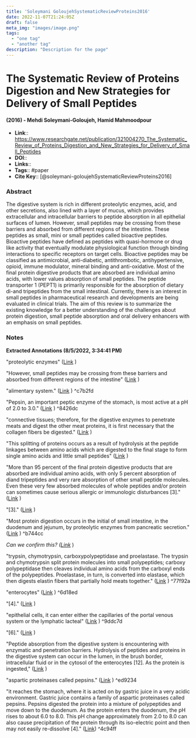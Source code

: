 ```yaml
---
title: 'Soleymani GoloujehSystematicReviewProteins2016'
date: 2022-11-07T21:24:05Z
draft: false
meta_img: "images/image.png"
tags:
  - "one tag"
  - "another tag"
description: "Description for the page"
---
```

# The Systematic Review of Proteins Digestion and New Strategies for Delivery of Small Peptides
#### (2016) - Mehdi Soleymani-Goloujeh, Hamid Mahmoodpour
- **Link**:: https://www.researchgate.net/publication/321004270_The_Systematic_Review_of_Proteins_Digestion_and_New_Strategies_for_Delivery_of_Small_Peptides 
- **DOI**:: 
- **Links**:: 
- **Tags**:: #paper
- **Cite Key**:: [@soleymani-goloujehSystematicReviewProteins2016] 

### Abstract
The digestive system is rich in different proteolytic enzymes, acid, and other secretions, also lined with a layer of mucus, which provides extracellular and intracellular barriers to peptide absorption in all epithelial surfaces of lumen. However, small peptides may be crossing from these barriers and absorbed from different regions of the intestine. These peptides as small, mini or small peptides called bioactive peptides. Bioactive peptides have defined as peptides with quasi-hormone or drug like activity that eventually modulate physiological function through binding interactions to specific receptors on target cells. Bioactive peptides may be classified as antimicrobial, anti-diabetic, antithrombotic, antihypertensive, opioid, immune modulator, mineral binding and anti-oxidative. Most of the final protein digestive products that are absorbed are individual amino acids, with lower values absorption of small peptides. The peptide transporter 1 (PEPT1) is primarily responsible for the absorption of dietary di-and tripeptides from the small intestinal. Currently, there is an interest in small peptides in pharmaceutical research and developments are being evaluated in clinical trials. The aim of this review is to summarize the existing knowledge for a better understanding of the challenges about protein digestion, small peptide absorption and oral delivery enhancers with an emphasis on small peptides.

### Notes
<b>Extracted Annotations (8/5/2022, 3:34:41 PM)</b> 


<a id="^57cee2"></a> "proteolytic enzymes" ([Link](zotero://open-pdf/library/items/8QI5LAQC?page=2) ) 

"However, small peptides may be crossing from these barriers and absorbed from different regions of the intestine" ([Link](zotero://open-pdf/library/items/8QI5LAQC?page=2) )

<a id="^c7b2fd"></a>"alimentary system." ([Link](zotero://open-pdf/library/items/8QI5LAQC?page=2) ) ^c7b2fd

<a id="^8426dc"></a> "Pepsin, an important peptic enzyme of the stomach, is most active at a pH of 2.0 to 3.0." ([Link](zotero://open-pdf/library/items/8QI5LAQC?page=3) ) ^8426dc

"connective tissues; therefore, for the digestive enzymes to penetrate meats and digest the other meat proteins, it is first necessary that the collagen fibers be digested." ([Link](zotero://open-pdf/library/items/8QI5LAQC?page=3) )

"This splitting of proteins occurs as a result of hydrolysis at the peptide linkages between amino acids which are digested to the final stage to form single amino acids and little small peptides" ([Link](zotero://open-pdf/library/items/8QI5LAQC?page=3) )

"More than 95 percent of the final protein digestive products that are absorbed are individual amino acids, with only 5 percent absorption of diand tripeptides and very rare absorption of other small peptide molecules. Even these very few absorbed molecules of whole peptides and/or protein can sometimes cause serious allergic or immunologic disturbances [3]." ([Link](zotero://open-pdf/library/items/8QI5LAQC?page=3) )

"[3]." ([Link](zotero://open-pdf/library/items/8QI5LAQC?page=3) )

<a id="^b744cc"></a> "Most protein digestion occurs in the initial of small intestine, in the duodenum and jejunum, by proteolytic enzymes from pancreatic secretion." ([Link](zotero://open-pdf/library/items/8QI5LAQC?page=3) ) ^b744cc

<i>Can we confirm this? ([Link](zotero://open-pdf/library/items/8QI5LAQC?page=3)</i> )

<a id="^77f92a"></a> "trypsin, chymotrypsin, carboxypolypeptidase and proelastase. The trypsin and chymotrypsin split protein molecules into small polypeptides; carboxy polypeptidase then cleaves individual amino acids from the carboxyl ends of the polypeptides. Proelastase, in turn, is converted into elastase, which then digests elastin fibers that partially hold meats together." ([Link](zotero://open-pdf/library/items/8QI5LAQC?page=3) ) ^77f92a

<a id="^6d18ed"></a> "enterocytes" ([Link](zotero://open-pdf/library/items/8QI5LAQC?page=3) ) ^6d18ed

"[4]." ([Link](zotero://open-pdf/library/items/8QI5LAQC?page=3) )

<a id="^9ddc7d"></a> "epithelial cells, it can enter either the capillaries of the portal venous system or the lymphatic lacteal" ([Link](zotero://open-pdf/library/items/8QI5LAQC?page=3) ) ^9ddc7d

"[6]." ([Link](zotero://open-pdf/library/items/8QI5LAQC?page=3) )

"Peptide absorption from the digestive system is encountering with enzymatic and penetration barriers. Hydrolysis of peptides and proteins in the digestive system can occur in the lumen, in the brush border, intracellular fluid or in the cytosol of the enterocytes [12]. As the protein is ingested," ([Link](zotero://open-pdf/library/items/8QI5LAQC?page=3) )

<a id="^ed9234"></a> "aspartic proteinases called pepsins." ([Link](zotero://open-pdf/library/items/8QI5LAQC?page=4) ) ^ed9234

<a id="^4c94ff"></a> "it reaches the stomach, where it is acted on by gastric juice in a very acidic environment. Gastric juice contains a family of aspartic proteinases called pepsins. Pepsins digested the protein into a mixture of polypeptides and move down to the duodenum. As the protein enters the duodenum, the pH rises to about 6.0 to 8.0. This pH change approximately from 2.0 to 8.0 can also cause precipitation of the protein through its iso-electric point and then may not easily re-dissolve [4]." ([Link](zotero://open-pdf/library/items/8QI5LAQC?page=4)) ^4c94ff
